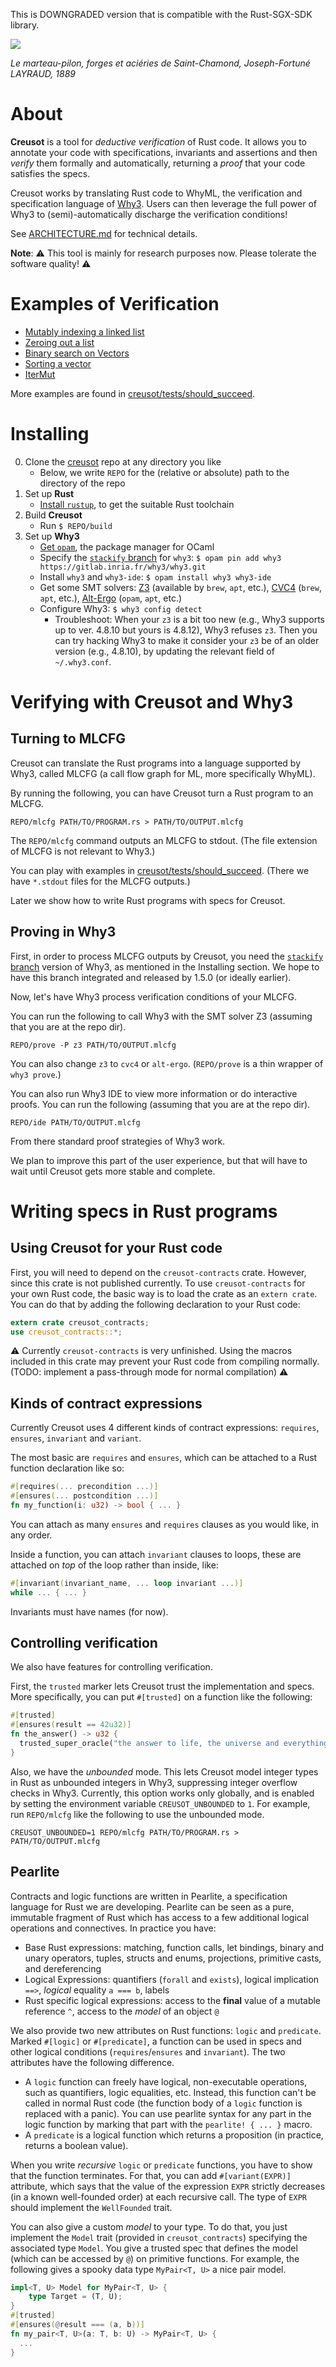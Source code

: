 This is DOWNGRADED version that is compatible with the Rust-SGX-SDK library.

![](/static/marteau.jpg)

*Le marteau-pilon, forges et aciéries de Saint-Chamond, Joseph-Fortuné LAYRAUD, 1889*

# About

**Creusot** is a tool for *deductive verification* of Rust code. It allows you to annotate your code with specifications, invariants and assertions and then *verify* them formally and automatically, returning a *proof* that your code satisfies the specs.

Creusot works by translating Rust code to WhyML, the verification and specification language of [Why3](https://why3.lri.fr). Users can then leverage the full power of Why3 to (semi)-automatically discharge the verification conditions!

See [ARCHITECTURE.md](ARCHITECTURE.md) for technical details.

**Note**: :warning: This tool is mainly for research purposes now. Please tolerate the software quality! :warning:

# Examples of Verification

- [Mutably indexing a linked list](creusot/tests/should_succeed/list_index_mut.rs)
- [Zeroing out a list](creusot/tests/should_succeed/all_zero.rs)
- [Binary search on Vectors](creusot/tests/should_succeed/vector/04_binary_search.rs)
- [Sorting a vector](creusot/tests/should_succeed/vector/02_gnome.rs)
- [IterMut](creusot/tests/should_succeed/iter_mut.rs)

More examples are found in [creusot/tests/should_succeed](creusot/tests/should_succeed).

# Installing

0. Clone the [creusot](https://github.com/xldenis/creusot/) repo at any directory you like
    - Below, we write `REPO` for the (relative or absolute) path to the directory of the repo
1. Set up **Rust**
    - [Install `rustup`](https://www.rust-lang.org/tools/install), to get the suitable Rust toolchain
2. Build **Creusot**
    - Run `$ REPO/build`
3. Set up **Why3**
    - [Get `opam`](https://opam.ocaml.org/doc/Install.html), the package manager for OCaml
    - Specify the [`stackify` branch](https://gitlab.inria.fr/why3/why3/-/tree/stackify) for `why3`: `$ opam pin add why3 https://gitlab.inria.fr/why3/why3.git`
    - Install `why3` and `why3-ide`: `$ opam install why3 why3-ide`
    - Get some SMT solvers: [Z3](https://github.com/Z3Prover/z3) (available by `brew`, `apt`, etc.), [CVC4](https://cvc4.github.io/) (`brew`, `apt`, etc.), [Alt-Ergo](https://alt-ergo.ocamlpro.com/) (`opam`, `apt`, etc.)
    - Configure Why3: `$ why3 config detect`
      * Troubleshoot:
        When your `z3` is a bit too new (e.g., Why3 supports up to ver. 4.8.10 but yours is 4.8.12), Why3 refuses `z3`.
        Then you can try hacking Why3 to make it consider your `z3` be of an older version (e.g., 4.8.10), by updating the relevant field of `~/.why3.conf`.

# Verifying with Creusot and Why3

## Turning to MLCFG

Creusot can translate the Rust programs into a language supported by Why3, called MLCFG (a call flow graph for ML, more specifically WhyML).

By running the following, you can have Creusot turn a Rust program to an MLCFG.
```
REPO/mlcfg PATH/TO/PROGRAM.rs > PATH/TO/OUTPUT.mlcfg
```
The `REPO/mlcfg` command outputs an MLCFG to stdout.
(The file extension of MLCFG is not relevant to Why3.)

You can play with examples in [creusot/tests/should_succeed](creusot/tests/should_succeed).
(There we have `*.stdout` files for the MLCFG outputs.)

Later we show how to write Rust programs with specs for Creusot.

## Proving in Why3

First, in order to process MLCFG outputs by Creusot, you need the [`stackify` branch](https://gitlab.inria.fr/why3/why3/-/tree/stackify) version of Why3, as mentioned in the Installing section. We hope to have this branch integrated and released by 1.5.0 (or ideally earlier).

Now, let's have Why3 process verification conditions of your MLCFG.

You can run the following to call Why3 with the SMT solver Z3 (assuming that you are at the repo dir).
```
REPO/prove -P z3 PATH/TO/OUTPUT.mlcfg
```
You can also change `z3` to `cvc4` or `alt-ergo`.
(`REPO/prove` is a thin wrapper of `why3 prove`.)

You can also run Why3 IDE to view more information or do interactive proofs. You can run the following (assuming that you are at the repo dir).
```
REPO/ide PATH/TO/OUTPUT.mlcfg
```
From there standard proof strategies of Why3 work.

We plan to improve this part of the user experience, but that will have to wait until Creusot gets more stable and complete.

# Writing specs in Rust programs

## Using Creusot for your Rust code

First, you will need to depend on the `creusot-contracts` crate. However, since this crate is not published currently.
To use `creusot-contracts` for your own Rust code, the basic way is to load the crate as an `extern crate`.
You can do that by adding the following declaration to your Rust code:
```rust
extern crate creusot_contracts;
use creusot_contracts::*;
```

:warning: Currently `creusot-contracts` is very unfinished. Using the macros included in this crate may prevent your Rust code from compiling normally. (TODO: implement a pass-through mode for normal compilation) :warning:

## Kinds of contract expressions

Currently Creusot uses 4 different kinds of contract expressions: `requires`, `ensures`, `invariant` and `variant`.

The most basic are `requires` and `ensures`, which can be attached to a Rust function declaration like so:
```rust
#[requires(... precondition ...)]
#[ensures(... postcondition ...)]
fn my_function(i: u32) -> bool { ... }
```
You can attach as many `ensures` and `requires` clauses as you would like, in any order.

Inside a function, you can attach `invariant` clauses to loops, these are attached on *top* of the loop rather than inside, like:
```rust
#[invariant(invariant_name, ... loop invariant ...)]
while ... { ... }
```
Invariants must have names (for now).

## Controlling verification

We also have features for controlling verification.

First, the `trusted` marker lets Creusot trust the implementation and specs.
More specifically, you can put `#[trusted]` on a function like the following:
```rust
#[trusted]
#[ensures(result == 42u32)]
fn the_answer() -> u32 {
  trusted_super_oracle("the answer to life, the universe and everything")
}
```

Also, we have the *unbounded* mode.
This lets Creusot model integer types in Rust as unbounded integers in Why3, suppressing integer overflow checks in Why3.
Currently, this option works only globally, and is enabled by setting the environment variable `CREUSOT_UNBOUNDED` to `1`.
For example, run `REPO/mlcfg` like the following to use the unbounded mode.
```
CREUSOT_UNBOUNDED=1 REPO/mlcfg PATH/TO/PROGRAM.rs > PATH/TO/OUTPUT.mlcfg
```

## Pearlite

Contracts and logic functions are written in Pearlite, a specification language for Rust we are developing. Pearlite can be seen as a pure, immutable fragment of Rust which has access to a few additional logical operations and connectives. In practice you have:
- Base Rust expressions: matching, function calls, let bindings, binary and unary operators, tuples, structs and enums, projections, primitive casts, and dereferencing
- Logical Expressions: quantifiers (`forall` and `exists`), logical implication `==>`, *logical* equality `a === b`, labels
- Rust specific logical expressions: access to the **final** value of a mutable reference `^`, access to the *model* of an object `@`

We also provide two new attributes on Rust functions: `logic` and `predicate`.
Marked  `#[logic]` or `#[predicate]`, a function can be used in specs and other logical conditions (`requires`/`ensures` and `invariant`).
The two attributes have the following difference.
- A `logic` function can freely have logical, non-executable operations, such as quantifiers, logic equalities, etc. Instead, this function can't be called in normal Rust code (the function body of a `logic` function is replaced with a panic).
  You can use pearlite syntax for any part in the logic function by marking that part with the `pearlite! { ... }` macro.
- A `predicate` is a logical function which returns a proposition (in practice, returns a boolean value).

When you write *recursive* `logic` or `predicate` functions, you have to show that the function terminates.
For that, you can add `#[variant(EXPR)]` attribute, which says that the value of the expression `EXPR` strictly decreases (in a known well-founded order) at each recursive call.
The type of `EXPR` should implement the `WellFounded` trait.

You can also give a custom *model* to your type.
To do that, you just implement the `Model` trait (provided in `creusot_contracts`) specifying the associated type `Model`.
You give a trusted spec that defines the model (which can be accessed by `@`) on primitive functions.
For example, the following gives a spooky data type `MyPair<T, U>` a nice pair model.
```rust
impl<T, U> Model for MyPair<T, U> {
    type Target = (T, U);
}
#[trusted]
#[ensures(@result === (a, b))]
fn my_pair<T, U>(a: T, b: U) -> MyPair<T, U> {
  ...
}
```
